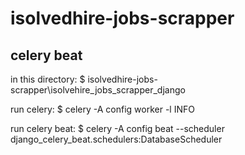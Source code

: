 # isolvedhire-jobs-scrapper


## celery beat

in this directory: 
    $ isolvedhire-jobs-scrapper\isolvehire_jobs_scrapper_django

run celery:
    $ celery -A config worker -l INFO

run celery beat:
    $ celery -A config beat --scheduler django_celery_beat.schedulers:DatabaseScheduler
